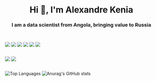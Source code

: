 <h1 align="center">Hi 👋, I'm Alexandre Kenia</h1>
<h3 align="center">I am a data scientist from Angola, bringing value to Russia</h3>

##

<div style="display: inline_block"><br>
   <img src="https://img.shields.io/badge/Python-3776AB?style=for-the-badge&logo=python&logoColor=white" />
   <img src="https://img.shields.io/badge/MySQL-00000F?style=for-the-badge&logo=mysql&logoColor=white" />
   <img src="https://img.shields.io/badge/-Linux-black?style=for-the-badge&logo=Linux" />
   <img src="https://img.shields.io/badge/-Git-white?style=for-the-badge&logo=Git" />
   <img src="https://img.shields.io/badge/GitHub-%2312100E.svg?&style=for-the-badge&logo=Github&logoColor=white" />
   <img src="https://img.shields.io/badge/Visual_Studio_Code-0078D4?style=for-the-badge&logo=visual%20studio%20code&logoColor=white" />
</div>

##
 

<div> 
 
 
  <a href = "mailto:alexandrekenia58i@gmail.com"><img src="https://img.shields.io/badge/-Gmail-%23333?style=for-the-badge&logo=gmail&logoColor=white" target="_blank"></a>
  <a href="https://https://www.linkedin.com/in/alexandre-kenia/" target="_blank"><img src="https://img.shields.io/badge/-LinkedIn-%230077B5?style=for-the-badge&logo=linkedin&logoColor=white" target="_blank"></a> 
  
</div>

##

![Top Languages](https://github-readme-stats.vercel.app/api/top-langs/?username=AMK01001&hide=jupyter%20notebook&langs_count=20&count_private=true&show_icons=false&layout=compact) ![Anurag's GitHub stats](https://github-readme-stats.vercel.app/api?username=AMK01001&show_icons=false)
